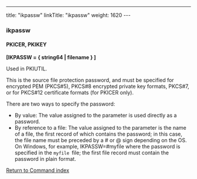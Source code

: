 ---
title: "ikpassw"
linkTitle: "ikpassw"
weight: 1620
--- <span id="ikpassw"></span>

### ikpassw

#### PKICER, PKIKEY

****[IKPASSW = { string64 &#124; filename } ]****

Used in PKIUTIL.

This is the source file protection password, and must be
specified for encrypted PEM (PKCS#5), PKCS#8 encrypted private key formats, PKCS#7, or for PKCS#12 certificate
formats (for PKICER only).

There are two ways to specify the password:

- By
    value: The value assigned to the parameter is used directly as a password.
- By
    reference to a file: The value assigned to the parameter is the name
    of a file, the first record of which contains the password; in this case,
    the file name must be preceded
    by a # or @ sign depending on the OS. On Windows, for example, IKPASSW=#myfile
    where the password is specified in the `myfile `file; the first file
    record must contain the password in plain format.

[Return to Command index](../../)
